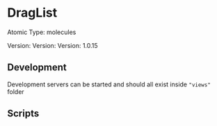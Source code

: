 # DragList

Atomic Type: molecules

Version: Version: Version: 1.0.15


## Development

Development servers can be started and should all exist inside `"views"` folder

## Scripts
